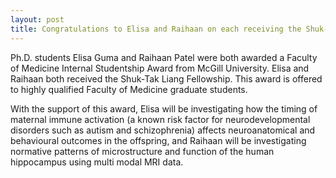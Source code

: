 ```yaml
---
layout: post
title: Congratulations to Elisa and Raihaan on each receiving the Shuk-Tak Liang Fellowship!
---
```


Ph.D. students Elisa Guma and Raihaan Patel were both awarded a Faculty of Medicine Internal Studentship Award from McGill University. Elisa and Raihaan both received the Shuk-Tak Liang Fellowship. This award is offered to highly qualified Faculty of Medicine graduate students. 

With the support of this award, Elisa will be investigating how the timing of maternal immune activation (a known risk factor for neurodevelopmental disorders such as autism and schizophrenia) affects neuroanatomical and behavioural outcomes in the offspring, and Raihaan will be investigating normative patterns of microstructure and function of the human hippocampus using multi modal MRI data.  

